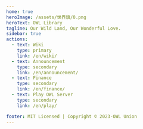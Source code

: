 ```yaml
---
home: true
heroImage: /assets/世界旗/0.png
heroText: OWL Library
tagline: Our Wild Land, Our Wonderful Love.
sidebar: true
actions:
  - text: Wiki
    type: primary 
    link: /en/wiki/
  - text: Announcement
    type: secondary 
    link: /en/announcement/
  - text: Finance
    type: secondary 
    link: /en/finance/
  - text: Play OWL Server
    type: secondary
    link: /en/play/

footer: MIT Licensed | Copyright © 2023-OWL Union
---
```

